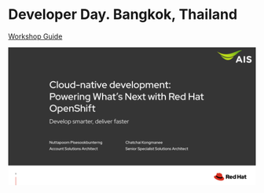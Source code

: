 # Developer Day. Bangkok, Thailand

[Workshop Guide](https://chatapazar.gitbook.io/ais-cloud-native-development-day/)

![cover](ais_cover.png)
